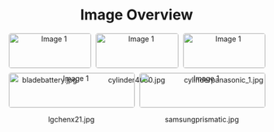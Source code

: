 <h1 style ="text-align: center;"> Image Overview </h1>
<div style="display: flex; flex-wrap: wrap; gap: 10px; justify-content: center;">
<div style="flex: 1 1 calc(33.333% - 20px); max-width: 300px; text-align: center;">
<img src="https://media.evkx.net/multimedia/technology/battery/cell/bladebattery_xst.jpg" alt="Image 1" style="width: 100%; border: 1px solid #ddd; border-radius: 5px;">
<p>bladebattery.jpg</p>
</div>
<div style="flex: 1 1 calc(33.333% - 20px); max-width: 300px; text-align: center;">
<img src="https://media.evkx.net/multimedia/technology/battery/cell/cylinder4680_xst.jpg" alt="Image 1" style="width: 100%; border: 1px solid #ddd; border-radius: 5px;">
<p>cylinder4680.jpg</p>
</div>
<div style="flex: 1 1 calc(33.333% - 20px); max-width: 300px; text-align: center;">
<img src="https://media.evkx.net/multimedia/technology/battery/cell/cylinderpanasonic_1_xst.jpg" alt="Image 1" style="width: 100%; border: 1px solid #ddd; border-radius: 5px;">
<p>cylinderpanasonic_1.jpg</p>
</div>
<div style="flex: 1 1 calc(33.333% - 20px); max-width: 300px; text-align: center;">
<img src="https://media.evkx.net/multimedia/technology/battery/cell/lgchenx21_xst.jpg" alt="Image 1" style="width: 100%; border: 1px solid #ddd; border-radius: 5px;">
<p>lgchenx21.jpg</p>
</div>
<div style="flex: 1 1 calc(33.333% - 20px); max-width: 300px; text-align: center;">
<img src="https://media.evkx.net/multimedia/technology/battery/cell/samsungprismatic_xst.jpg" alt="Image 1" style="width: 100%; border: 1px solid #ddd; border-radius: 5px;">
<p>samsungprismatic.jpg</p>
</div>
</div>
